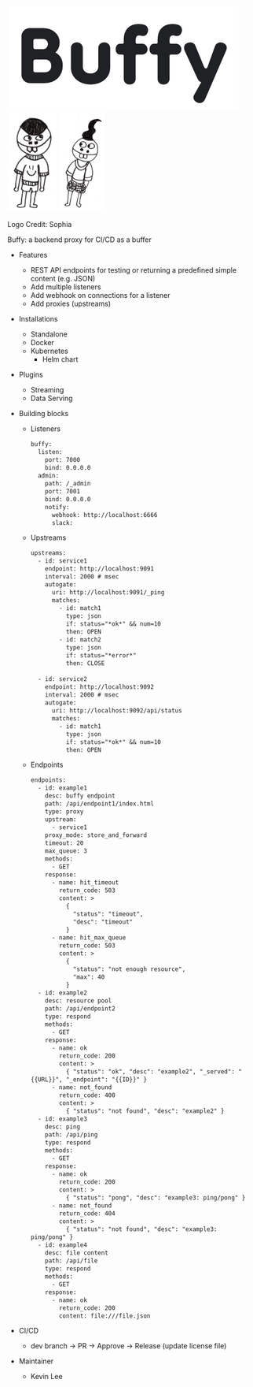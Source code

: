 ![Buffy image](https://github.com/leepro/buffy/blob/main/assets/buffy.png?raw=true) 
<img src="https://github.com/leepro/buffy/blob/main/assets/buffy_1.png?raw=true" height=200>
<img src="https://github.com/leepro/buffy/blob/main/assets/buffy_2.png?raw=true" height=200>

Logo Credit: Sophia

Buffy: a backend proxy for CI/CD as a buffer

* Features
  * REST API endpoints for testing or returning a predefined simple content (e.g. JSON)
  * Add multiple listeners
  * Add webhook on connections for a listener
  * Add proxies (upstreams)

* Installations
  * Standalone
  * Docker
  * Kubernetes
    * Helm chart

* Plugins
  * Streaming
  * Data Serving
  
* Building blocks
  * Listeners
  
    ```
    buffy:
      listen:
        port: 7000
        bind: 0.0.0.0
      admin:
        path: /_admin
        port: 7001
        bind: 0.0.0.0
        notify:
          webhook: http://localhost:6666
          slack:
    ```
 
  * Upstreams

    ```
    upstreams:
      - id: service1
        endpoint: http://localhost:9091
        interval: 2000 # msec
        autogate:
          uri: http://localhost:9091/_ping
          matches:
            - id: match1
              type: json
              if: status="*ok*" && num=10
              then: OPEN
            - id: match2
              type: json
              if: status="*error*"
              then: CLOSE          

      - id: service2
        endpoint: http://localhost:9092
        interval: 2000 # msec
        autogate:
          uri: http://localhost:9092/api/status
          matches:
            - id: match1
              type: json
              if: status="*ok*" && num=10
              then: OPEN
    ```

  * Endpoints
    ```
    endpoints:
      - id: example1
        desc: buffy endpoint
        path: /api/endpoint1/index.html
        type: proxy
        upstream:
          - service1
        proxy_mode: store_and_forward
        timeout: 20
        max_queue: 3
        methods:
          - GET
        response:
          - name: hit_timeout
            return_code: 503
            content: >
              {
                "status": "timeout",
                "desc": "timeout"
              }
          - name: hit_max_queue
            return_code: 503      
            content: >
              { 
                "status": "not enough resource",
                "max": 40
              }
      - id: example2
        desc: resource pool
        path: /api/endpoint2
        type: respond
        methods:
          - GET
        response:
          - name: ok
            return_code: 200
            content: >
              { "status": "ok", "desc": "example2", "_served": "{{URL}}", "_endpoint": "{{ID}}" }
          - name: not_found
            return_code: 400
            content: >
              { "status": "not found", "desc": "example2" }
      - id: example3
        desc: ping
        path: /api/ping
        type: respond
        methods:
          - GET
        response:
          - name: ok
            return_code: 200
            content: >
              { "status": "pong", "desc": "example3: ping/pong" }
          - name: not_found
            return_code: 404      
            content: >
              { "status": "not found", "desc": "example3: ping/pong" }
      - id: example4
        desc: file content
        path: /api/file
        type: respond
        methods:
          - GET
        response:
          - name: ok
            return_code: 200
            content: file:///file.json
    ```

* CI/CD
  * dev branch -> PR -> Approve -> Release (update license file)

* Maintainer
  * Kevin Lee

